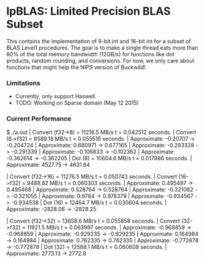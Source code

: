 # lpBLAS: Limited Precision BLAS Subset

This contains the implementation of 8-bit int and 16-bit int
for a subset of BLAS Level1 procedures. The goal is to make
a single thread eats more than 80% of the total memory bandwidth
(12GB/s) for functions like dot products, random rounding,
and conversions. For now, we only care about functions that
might help the NIPS version of Buckwild!.


### Limitations
  - Currently, only support Haswell.
  - TODO: Working on Sparse domain (May 12 2015)

### Current Performance

$ ./a.out 
| Convert (f32->8) = 11216.5 MB/s   t = 0.042512 seconds.
| Convert (8->f32) = 8589.18 MB/s   t = 0.055516 seconds.
|    Approximate: -0.20707 -> -0.204724
|    Approximate: 0.680971 -> 0.677165
|    Approximate: -0.293328 -> -0.291339
|    Approximate: -0.106833 -> -0.102362
|    Approximate: -0.362614 -> -0.362205
| Dot (8) = 10604.6 MB/s   t = 0.017986 seconds.
|    Approximate: 4527.75 -> 4631.64

| Convert (f32->16) = 11276.5 MB/s   t = 0.050743 seconds.
| Convert (16->f32) = 9488.82 MB/s   t = 0.060303 seconds.
|    Approximate: 0.495487 -> 0.495468
|    Approximate: 0.528764 -> 0.528764
|    Approximate: -0.321082 -> -0.321055
|    Approximate: 0.9764 -> 0.976379
|    Approximate: -0.934567 -> -0.934538
| Dot (16) = 12464.7 MB/s   t = 0.030604 seconds.
|    Approximate: -2828.06 -> -2828.25

| Convert (f32->32) = 13658.6 MB/s   t = 0.055858 seconds.
| Convert (32->f32) = 11921.5 MB/s   t = 0.063997 seconds.
|    Approximate: -0.968859 -> -0.968859
|    Approximate: -0.929235 -> -0.929235
|    Approximate: 0.164984 -> 0.164984
|    Approximate: 0.762335 -> 0.762335
|    Approximate: -0.772878 -> -0.772878
| Dot (32) = 12588.1 MB/s   t = 0.060608 seconds.
|    Approximate: 2773.13 -> 2772.8

